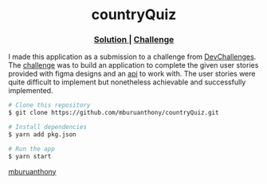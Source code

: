 <!-- Please update value in the {}  -->

<h1 align="center">countryQuiz</h1>

<div align="center">
  <h3>
    <a href="https://antony-mburu-countryquiz.netlify.app/#/">
      Solution
    </a>
    <span> | </span>
    <a href="https://devchallenges.io/challenges/Bu3G2irnaXmfwQ8sZkw8">
      Challenge
    </a>
  </h3>
</div>

I made this application as a submission to a challenge from [DevChallenges](https://devchallenges.io/challenges). The [challenge](https://devchallenges.io/challenges/Bu3G2irnaXmfwQ8sZkw8) was to build an application to complete the given user stories provided with figma designs and an [api](https://restcountries.eu/) to work with. The user stories were quite difficult to implement but nonetheless achievable and successfully implemented.

```bash
# Clone this repository
$ git clone https://github.com/mburuanthony/countryQuiz.git
```

```bash
# Install dependencies
$ yarn add pkg.json
```

```bash
# Run the app
$ yarn start
```

[mburuanthony](https://github.com/mburuanthony)
